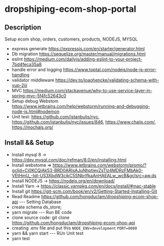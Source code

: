 # dropshiping-ecom-shop-portal
## Description
Setup ecom shop, orders, customers, products, NODEJS, MYSQL
- express generate https://expressjs.com/en/starter/generator.html
- Db migration https://sequelize.org/master/manual/migrations.html
- eslint https://medium.com/dailyjs/adding-eslint-to-your-project-7bd4feca35a8
- handle error and logging https://www.toptal.com/nodejs/node-js-error-handling
- validator middleware https://dev.to/joaohencke/validating-schema-with-yup-2iii
- MVC https://medium.com/stackavenue/why-to-use-service-layer-in-spring-mvc-5f4fc52643c0
- Setup debug Webstom https://www.jetbrains.com/help/webstorm/running-and-debugging-node-js.html#nodemon
- Unit test: https://github.com/istanbuljs/nyc, https://github.com/istanbuljs/nyc/issues/846, https://www.chaijs.com/, https://mochajs.org/
## Install && Setup
- Install mysql 8 -> https://dev.mysql.com/doc/refman/8.0/en/installing.html
- Install webstome => https://www.jetbrains.com/webstorm/promo/?gclid=Cj0KCQiAk53-BRD0ARIsAJuNhptievZsTlz4MDRzFMbAk0-VEtHmU_-Iqt-US3XbdW3cikC5SNbrlfkaAnHAEALw_wcB&gclsrc=aw.ds
- Install NODEJS -> https://nodejs.org/en/download/
- Install Yarn -> https://classic.yarnpkg.com/en/docs/install/#mac-stable
- Install git https://git-scm.com/book/en/v2/Getting-Started-Installing-Git
- Read Readme https://github.com/hongduclam/dropshiping-ecom-shop-api
--- Setting Database
- create schema ds_store;
- yarn migrate
--- Run BE code
- clone source code: git clone https://github.com/hongduclam/dropshiping-ecom-shop-api
- creating .env file and put this `NODE_ENV=development` `PORT=8080`
- yarn && yarn start
--- RUn Unit test
- yarn test
